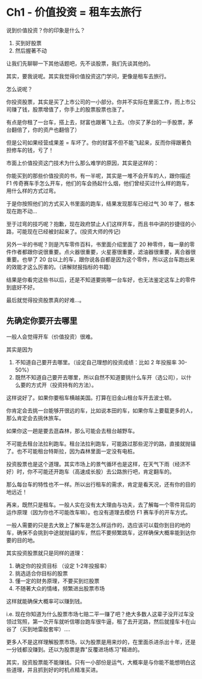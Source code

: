# Ch1 - 价值投资 = 租车去旅行

说到价值投资？你的印象是什么？

1. 买到好股票
2. 然后握著不动

让我们先聊聊一下其他话题吧，先不谈股票，我们先谈其他的。

其实，要我说呢。其实我觉得价值投资这门学问，更像是租车去旅行。

怎么说呢？

你投资股票，其实是买了上市公司的一小部分。你并不实际在里面工作，而上市公司赚了钱，股票增值了，你手上的股票股票也涨了。

有点是你租了一台车，搭上去，财富也跟著飞上去。（你买了茅台的一手股票，茅台翻倍了，你的资产也翻倍了）

但是公司如果经营成果差 = 车坏了。你的财富不但不能飞起来，反而你得跟著负担修车的钱，亏了！

市面上价值投资这门技术为什么那么难学的原因，其实是这样的：

你能买到的那些价值投资的书，有一半呢，其实是一堆不会开车的人，跟你描述 F1 传奇赛车手怎么开车，他们的车会扬起什么烟，他们曾经买过什么样的跑车，用什么样的方式过弯。

于是你按照他们的方式买入书里面的跑车，结果发现那车已经过气 30 年了，根本现在跑不动...

至于过弯的技巧呢？抱歉，现在政府禁止人们这样开车，而且书中讲的抄捷径的小路，可能现在已经被封起来了。(投资大师的传记)

另外一半的书呢？则是汽车零件百科，书里面介绍里面了 20 种零件，每一章的零件作者都跟你说很重要。点火器很重要，火星塞很重要，滤油器很重要，离合器很重要。也举了 20 台以上的车，跟你说各自都是因为这个零件，所以这台车跑出来的效能才这么厉害的。（讲解财报指标的书籍）

结果是你看完这些书以后，还是不知道要挑哪一台车好，也无法鉴定这车上的零件到底好不好。

最后就觉得投资股票真的好难...。

## 先确定你要开去哪里

一般人会觉得开车（价值投资）很难。

其实是因为

1. 不知道自己要开去哪里。（设定自己理想的投资成绩：比如 2 年投报率 30-50%）
2. 既然不知道自己要开去哪里，所以自然不知道要挑什么车开（选公司），以什么要的方式开（投资持有的方法）。

这样说好了。如果你要租车横越美国。打算在旧金山租台车开去波士顿。

你肯定会去挑一台能够开很远的车，比如说本田的车，如果你车上要载更多的人，那么肯定会去挑休旅车。

如果你这一趟是要去逛森林，那么可能会去租台越野车。

不可能去租台法拉利跑车。租台法拉利跑车，可能路过那些泥泞的路，直接就抛锚了。也不可能租台特斯拉，因为森林里面一定没有电桩。

投资股票也是这个道理。其实市场上的景气循环也是这样，在天气下雨（经济不好）时，你不可能还开跑车（高速成长股）去公路旅行吧，肯定翻车的。

那么每台车的特性也不一样。所以出行租车的需求，肯定是看天况，还有你的目的地远近！

再来，既然只是租车。一般人实在没有太大理由与功夫，去了解每一个零件背后的运作原理（因为你也不可能改车嘛）。也没有道理去模仿 F1 赛车手的开车方式。

一般人需要的只是去大致上了解车是怎么样运作的，选应该可以载你到目的地的车，确保不会挑到中途就抛锚的车，然后不要频繁跳车，这样确保大概率能到达你要的目的地。

其实投资股票就只是同样的道理：

1. 确定你的投资目标 （设定 1-2年投报率）
2. 挑选适合你目标的股票
3. 懂一定的财务原理，不要买到烂股票
4. 不随著大众的情绪，频繁进出股票市场

这样就能确保大概率可以赚到钱。

i.e. 现在你知道为什么股票市场七赔二平一赚了吧？绝大多数人这辈子没开过车没领过驾照，第一次开车就听信哪台跑车很牛逼，租了去开泥路，然后就撞车卡在山谷了（买到地雷股套牢）....

更多人不是这样理解股票市场，以为股票是用来炒的，在里面杀进杀出十年，还是一分钱都没赚到。还以为股票是靠"反覆进场练习"精进的。

其实，投资股票能不能赚钱。只有一小部份是运气，大概率是与你能不能想明白这些道理，并且抓到好的时机点精准买进。
